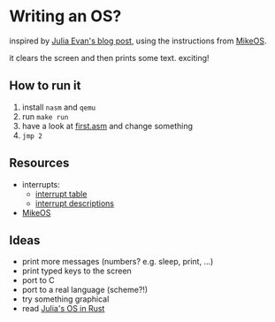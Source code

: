 # Writing an OS?

inspired by [Julia Evan's blog post](http://jvns.ca/blog/2013/11/26/day-34-the-tiniest-operating-system/), using the instructions from [MikeOS](http://mikeos.sourceforge.net/).

it clears the screen and then prints some text. exciting!

## How to run it

1. install `nasm` and `qemu`
2. run `make run`
3. have a look at [first.asm](./first.asm) and change something
4. `jmp 2`

## Resources

- interrupts:
    * [interrupt table](http://en.wikipedia.org/wiki/BIOS_interrupt_call#Interrupt_table)
    * [interrupt descriptions](http://www.ctyme.com/intr/int.htm)
- [MikeOS](http://mikeos.sourceforce.net)

## Ideas

- print more messages (numbers? e.g. sleep, print, ...)
- print typed keys to the screen
- port to C
- port to a real language (scheme?!)
- try something graphical
- read [Julia's OS in Rust](https://github.com/jvns/puddle)
